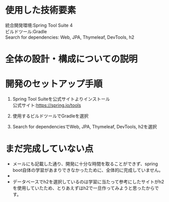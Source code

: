 # 使用した技術要素
統合開発環境:Spring Tool Suite 4  
ビルドツール:Gradle  
Search for dependencies: Web, JPA, Thymeleaf, DevTools, h2

# 全体の設計・構成についての説明

# 開発のセットアップ手順

1. Spring Tool Suiteを公式サイトよりインストール  
公式サイト:https://spring.io/tools

2. 使用するビルドツールでGradleを選択

3. Search for dependenciesでWeb, JPA, Thymeleaf, DevTools, h2を選択

# まだ完成していない点

- メールにも記載した通り、開発に十分な時間を取ることができず、spring boot自体の学習があまりできなかったために、全体的に完成していません。
- 
- データベースでh2を選択しているのは学習に当たって参考にしたサイトがh2を使用していたため、とりあえずはh2で一旦作ってみようと思ったからです。